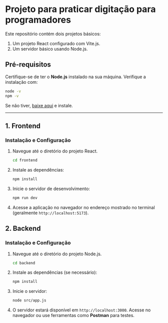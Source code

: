 # Projeto para praticar digitação para programadores

Este repositório contém dois projetos básicos:
1. Um projeto React configurado com Vite.js.
2. Um servidor básico usando Node.js.

## Pré-requisitos

Certifique-se de ter o **Node.js** instalado na sua máquina. Verifique a instalação com:

```bash
node -v
npm -v
```

Se não tiver, [baixe aqui](https://nodejs.org/) e instale.

---

## 1. Frontend

### Instalação e Configuração

1. Navegue até o diretório do projeto React.
   ```bash
   cd frontend
   ```

2. Instale as dependências:
   ```bash
   npm install
   ```

3. Inicie o servidor de desenvolvimento:
   ```bash
   npm run dev
   ```

4. Acesse a aplicação no navegador no endereço mostrado no terminal (geralmente `http://localhost:5173`).

## 2. Backend

### Instalação e Configuração

1. Navegue até o diretório do projeto Node.js.
   ```bash
   cd backend
   ```

2. Instale as dependências (se necessário):
   ```bash
   npm install
   ```

3. Inicie o servidor:
   ```bash
   node src/app.js
   ```

4. O servidor estará disponível em `http://localhost:3000`. Acesse no navegador ou use ferramentas como **Postman** para testes.
